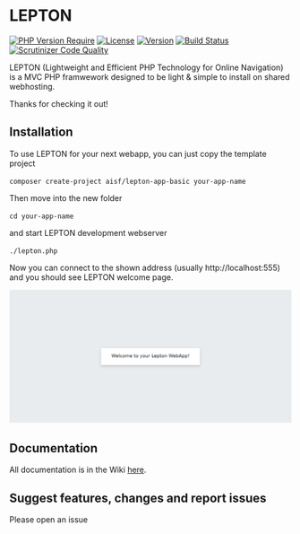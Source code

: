 # LEPTON
[![PHP Version Require](http://poser.pugx.org/aisf/lepton/require/php)](https://packagist.org/packages/aisf/lepton)
[![License](http://poser.pugx.org/aisf/lepton/license)](https://packagist.org/packages/aisf/lepton)
[![Version](http://poser.pugx.org/aisf/lepton/version)](https://packagist.org/packages/aisf/lepton)
[![Build Status](https://scrutinizer-ci.com/g/ai-sf/lepton/badges/build.png?b=main)](https://scrutinizer-ci.com/g/ai-sf/lepton/build-status/main)
[![Scrutinizer Code Quality](https://scrutinizer-ci.com/g/ai-sf/lepton/badges/quality-score.png?b=main)](https://scrutinizer-ci.com/g/ai-sf/lepton/?branch=main)



LEPTON (Lightweight and Efficient PHP Technology for Online Navigation) is a MVC PHP framwework designed to be light & simple to install on shared webhosting.

Thanks for checking it out!

## Installation
To use LEPTON for your next webapp, you can just copy the template project

` composer create-project aisf/lepton-app-basic your-app-name `

Then move into the new folder

`cd your-app-name`

and start LEPTON development webserver

`./lepton.php`

Now you can connect to the shown address (usually http://localhost:555) and you should see LEPTON welcome page.

![LEPTON welcome page](lepton-welcome.png)


## Documentation
All documentation is in the Wiki [here](https://github.com/ai-sf/lepton/wiki).

## Suggest features, changes and report issues
Please open an issue
